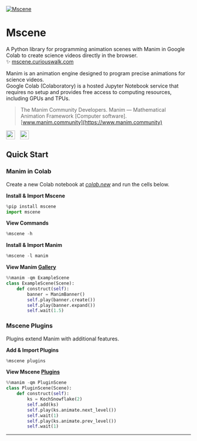 [![Mscene](https://mscene.curiouswalk.com/assets/github_banner.png)](https://mscene.curiouswalk.com)

# Mscene

A Python library for programming animation scenes with Manim in Google Colab to create science videos directly in the browser. &#10024;&nbsp;[mscene.curiouswalk.com](https://mscene.curiouswalk.com)

Manim is an animation engine designed to program precise animations for science videos.<br>Google Colab (Colaboratory) is a hosted Jupyter Notebook service that requires no setup and provides free access to computing resources, including GPUs and TPUs.

>The Manim Community Developers. Manim &mdash; Mathematical Animation Framework [Computer software].<br>[www.manim.community](https://www.manim.community)

<a href="https://mscene.curiouswalk.com/colab"><img align="center" height="24" src="https://img.shields.io/badge/Colab-silver?logo=googlecolab&labelColor=grey"></a>&emsp;<a href="https://mscene.curiouswalk.com/docs"><img align="center" height="24" src="https://img.shields.io/badge/Docs-silver?logo=readthedocs&logoColor=blue&labelColor=grey"></a>

## Quick Start

### Manim in Colab

Create a new Colab notebook at *[colab.new](https://colab.new)* and run the cells below.

**Install & Import Mscene**

```python
%pip install mscene
import mscene
```
**View Commands**

```python
%mscene -h
```
**Install & Import Manim**

```python
%mscene -l manim
```

**View Manim [Gallery](https://docs.manim.community/en/stable/examples.html)**

```python
%%manim -qm ExampleScene
class ExampleScene(Scene):
    def construct(self):
        banner = ManimBanner()
        self.play(banner.create())
        self.play(banner.expand())
        self.wait(1.5)
```

### Mscene Plugins

Plugins extend Manim with additional features.

**Add & Import Plugins**

```python
%mscene plugins
```

**View Mscene [Plugins](https://mscene.curiouswalk.com/plugins)**

```python
%%manim -qm PluginScene
class PluginScene(Scene):
    def construct(self):
        ks = KochSnowflake(2)
        self.add(ks)
        self.play(ks.animate.next_level())
        self.wait(1)
        self.play(ks.animate.prev_level())
        self.wait(1)
```
---
